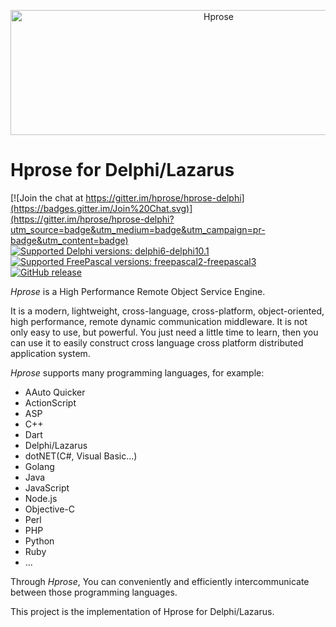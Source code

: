 <p align="center"><img src="http://hprose.com/banner.@2x.png" alt="Hprose" title="Hprose" width="650" height="200" /></p>

# Hprose for Delphi/Lazarus

[![Join the chat at https://gitter.im/hprose/hprose-delphi](https://badges.gitter.im/Join%20Chat.svg)](https://gitter.im/hprose/hprose-delphi?utm_source=badge&utm_medium=badge&utm_campaign=pr-badge&utm_content=badge)
[![Supported Delphi versions: delphi6-delphi10.1](https://img.shields.io/badge/delphi-6~10.1-blue.svg) ![Supported FreePascal versions: freepascal2-freepascal3](https://img.shields.io/badge/freepascal-2~3-blue.svg)](https://github.com/hprose/hprose-delphi) [![GitHub release](https://img.shields.io/github/release/hprose/hprose-delphi.svg)](https://github.com/hprose/hprose-delphi/releases)

*Hprose* is a High Performance Remote Object Service Engine.

It is a modern, lightweight, cross-language, cross-platform, object-oriented, high performance, remote dynamic communication middleware. It is not only easy to use, but powerful. You just need a little time to learn, then you can use it to easily construct cross language cross platform distributed application system.

*Hprose* supports many programming languages, for example:

* AAuto Quicker
* ActionScript
* ASP
* C++
* Dart
* Delphi/Lazarus
* dotNET(C#, Visual Basic...)
* Golang
* Java
* JavaScript
* Node.js
* Objective-C
* Perl
* PHP
* Python
* Ruby
* ...

Through *Hprose*, You can conveniently and efficiently intercommunicate between those programming languages.

This project is the implementation of Hprose for Delphi/Lazarus.
